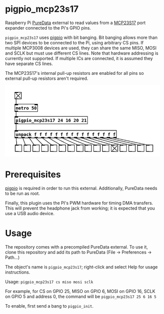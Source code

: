 # pigpio_mcp23s17
Raspberry Pi [PureData](https://puredata.info/) external to read values from a [MCP23S17](https://www.microchip.com/en-us/product/MCP23S17) port expander connected to the Pi's GPIO pins. 

`pigpio_mcp23s17` uses [pigpio](https://abyz.me.uk/rpi/pigpio/) with bit banging. Bit banging allows more than two SPI devices to be connected to the Pi, using arbitrary CS pins. If multiple MCP3008 devices are used, they can share the same MISO, MOSI and SCLK but must use different CS lines. Note that hardware addressing is currently not supported. If multiple ICs are connected, it is assumed they have separate CS lines.

The MCP23S17's internal pull-up resistors are enabled for all pins so external pull-up resistors aren't required.


<img src="images/pigpio_mcp23s17.png" alt="Sample usage"/>


# Prerequisites

[pigpio](https://abyz.me.uk/rpi/pigpio/) is required in order to run this external. Additionally, PureData needs to be run as root.

Finally, this plugin uses the PI's PWM hardware for timing DMA transfers. This will prevent the headphone jack from working; it is expected that you use a USB audio device.

# Usage

The repository comes with a precompiled PureData external. To use it, clone this repository and add its path to PureData (File -> Preferences -> Path...)

The object's name is `pigpio_mcp23s17`; right-click and select Help for usage instructions.

Usage: `pigpio_mcp23s17 cs miso mosi sclk`

For example, for CS on GPIO 25, MISO on GPIO 6, MOSI on GPIO 16, SCLK on GPIO 5 and address 0, the command will be `pigpio_mcp23s17 25 6 16 5`

To enable, first send a bang to `pigpio_init`.
